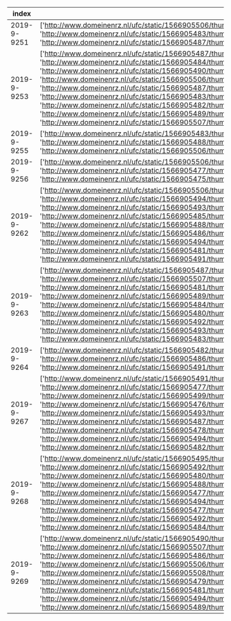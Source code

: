 index|image_urls|brand|model|model_specification|color|age|body_type|convertible|number_of_doors|length|height|width|wheelbase|foreign_registration|registration_number|taxi
-----|-----|-----|-----|-----|-----|-----|-----|-----|-----|-----|-----|-----|-----|-----|-----|-----
2019-9-9251|['http://www.domeinenrz.nl/ufc/static/1566905506/thumb/domeinenrz_sites/e663925ea3fdb534bd38d8495ff1b83e/1024/768/image.jpg', 'http://www.domeinenrz.nl/ufc/static/1566905483/thumb/domeinenrz_sites/4f3888d80337bf4bbd5010ef831043a9/1024/768/image.jpg', 'http://www.domeinenrz.nl/ufc/static/1566905487/thumb/domeinenrz_sites/7731ccc04f7f232eb7d33bb307111587/1024/768/image.jpg']|AUDI|a3|sportback tdi 103 kw|ZWART|5233.0|hatchback|False|4|4381.0|1423.0|1765.0|2577.0||56-RK-LB|False
2019-9-9253|['http://www.domeinenrz.nl/ufc/static/1566905487/thumb/domeinenrz_sites/7b8d0bd497a78bf04fda85d292384c7a/1024/768/image.jpg', 'http://www.domeinenrz.nl/ufc/static/1566905484/thumb/domeinenrz_sites/59831942127ad2a6b2142df2af74ae97/1024/768/image.jpg', 'http://www.domeinenrz.nl/ufc/static/1566905490/thumb/domeinenrz_sites/a6170dedefa20e6ab4897ecdf1e48bf6/1024/768/image.jpg', 'http://www.domeinenrz.nl/ufc/static/1566905506/thumb/domeinenrz_sites/e7d6b5a1c66453f235a5257b5053e493/1024/768/image.jpg', 'http://www.domeinenrz.nl/ufc/static/1566905487/thumb/domeinenrz_sites/8018d9d8232ff24db30415da5342c1ec/1024/768/image.jpg', 'http://www.domeinenrz.nl/ufc/static/1566905483/thumb/domeinenrz_sites/533192abbda172c49635a04673f6433e/1024/768/image.jpg', 'http://www.domeinenrz.nl/ufc/static/1566905482/thumb/domeinenrz_sites/4d26eae48f5f9d01a2fa1cd308999b00/1024/768/image.jpg', 'http://www.domeinenrz.nl/ufc/static/1566905489/thumb/domeinenrz_sites/9706ef79130defb782aab8b6e41a4140/1024/768/image.jpg', 'http://www.domeinenrz.nl/ufc/static/1566905507/thumb/domeinenrz_sites/f098fd47ef741357891f21f1d55af4a2/1024/768/image.jpg']|OPEL|meriva-a|z1.6xe|BLAUW|5420.0|mpv|False|4|4042.0|1624.0|1694.0|2630.0||27-PS-BF|False
2019-9-9255|['http://www.domeinenrz.nl/ufc/static/1566905483/thumb/domeinenrz_sites/55cef9fc615d1dca056f85538f6c2ab5/1024/768/image.jpg', 'http://www.domeinenrz.nl/ufc/static/1566905488/thumb/domeinenrz_sites/88f9219cf22d27596fba4b9b73505d8b/1024/768/image.jpg', 'http://www.domeinenrz.nl/ufc/static/1566905506/thumb/domeinenrz_sites/dee4b7a309ebf847a9b9ea4d13a2ec3b/1024/768/image.jpg']|MERCEDES-BENZ|c 200 kompressor||GRIJS|6404.0|coupe|False|-1||||2700.0||NZ-463-H|False
2019-9-9256|['http://www.domeinenrz.nl/ufc/static/1566905506/thumb/domeinenrz_sites/e4aa74bba8de67ded180d848fffd4703/1024/768/image.jpg', 'http://www.domeinenrz.nl/ufc/static/1566905477/thumb/domeinenrz_sites/153f48d647501bd25a7f96e816ae1a49/1024/768/image.jpg', 'http://www.domeinenrz.nl/ufc/static/1566905475/thumb/domeinenrz_sites/05ba3b53b675be2e3f4cdbe7c3a3e5b7/1024/768/image.jpg']|TOYOTA|yaris verso|1.3 16v vv|BLAUW|6024.0|stationwagen|False|5|3955.0|1715.0|1690.0|2500.0||69-LN-FK|False
2019-9-9262|['http://www.domeinenrz.nl/ufc/static/1566905506/thumb/domeinenrz_sites/e908306db653162fa7dad4dc1d8456b0/1024/768/image.jpg', 'http://www.domeinenrz.nl/ufc/static/1566905494/thumb/domeinenrz_sites/cc04d04308ecbe0d72b06a9c7b63232b/1024/768/image.jpg', 'http://www.domeinenrz.nl/ufc/static/1566905493/thumb/domeinenrz_sites/c05e613abfe70e13694fcd181a745aaf/1024/768/image.jpg', 'http://www.domeinenrz.nl/ufc/static/1566905485/thumb/domeinenrz_sites/65d22d0e189c8f7d23a2ca81a61848cd/1024/768/image.jpg', 'http://www.domeinenrz.nl/ufc/static/1566905488/thumb/domeinenrz_sites/901bdd252f37928a5e23d168efbfa2a6/1024/768/image.jpg', 'http://www.domeinenrz.nl/ufc/static/1566905486/thumb/domeinenrz_sites/740f2c131c39013da7ca66c7d44d9914/1024/768/image.jpg', 'http://www.domeinenrz.nl/ufc/static/1566905494/thumb/domeinenrz_sites/cae11f73827a49e83059afea8b7666b5/1024/768/image.jpg', 'http://www.domeinenrz.nl/ufc/static/1566905481/thumb/domeinenrz_sites/41f7c462094a3e73717713437be96f72/1024/768/image.jpg', 'http://www.domeinenrz.nl/ufc/static/1566905491/thumb/domeinenrz_sites/ad52f25a9febd2dfa6bdc929301ed470/1024/768/image.jpg']|DAIMLERCHRYSLER AG|c 30 cdi amg||GRIJS|5822.0|sedan|False|-1||||2730.0||NK-955-G|False
2019-9-9263|['http://www.domeinenrz.nl/ufc/static/1566905487/thumb/domeinenrz_sites/7c61d06c3e1196656ffef59185fc5318/1024/768/image.jpg', 'http://www.domeinenrz.nl/ufc/static/1566905507/thumb/domeinenrz_sites/ee33e3d55e3460d1c7bbd8f2c6582a9d/1024/768/image.jpg', 'http://www.domeinenrz.nl/ufc/static/1566905481/thumb/domeinenrz_sites/427bb607e2e168e770b6e91b528cf0e4/1024/768/image.jpg', 'http://www.domeinenrz.nl/ufc/static/1566905489/thumb/domeinenrz_sites/91ba696a9cfec9262c289a05f922d3de/1024/768/image.jpg', 'http://www.domeinenrz.nl/ufc/static/1566905484/thumb/domeinenrz_sites/5c256b9431ef5527c5a556726ca7b274/1024/768/image.jpg', 'http://www.domeinenrz.nl/ufc/static/1566905480/thumb/domeinenrz_sites/353c79a23590405f3c46f6cc7b8e429f/1024/768/image.jpg', 'http://www.domeinenrz.nl/ufc/static/1566905492/thumb/domeinenrz_sites/b77c977b8f6f67195b94ca5197309c04/1024/768/image.jpg', 'http://www.domeinenrz.nl/ufc/static/1566905493/thumb/domeinenrz_sites/be2595b766c192d1bbef29e4efcc7504/1024/768/image.jpg', 'http://www.domeinenrz.nl/ufc/static/1566905483/thumb/domeinenrz_sites/55dbdd6a9901b6eef6bd92cde7a967ee/1024/768/image.jpg']|BMW|1er reihe|118d|BRUIN|4916.0|hatchback|False|4|4227.0|1430.0|1751.0|2660.0||83-SL-SG|False
2019-9-9264|['http://www.domeinenrz.nl/ufc/static/1566905482/thumb/domeinenrz_sites/48a82835e983716bb1c3560f54b4fd81/1024/768/image.jpg', 'http://www.domeinenrz.nl/ufc/static/1566905486/thumb/domeinenrz_sites/6ee1fec39a17fcbd74938c1b673382be/1024/768/image.jpg', 'http://www.domeinenrz.nl/ufc/static/1566905491/thumb/domeinenrz_sites/ace5cc15da8acf8e475bc04a4196a15b/1024/768/image.jpg']|VOLKSWAGEN|polo||ZWART|3614.0|hatchback|False|4|4064.0|1500.0|1682.0|2456.0||7-KHT-65|False
2019-9-9267|['http://www.domeinenrz.nl/ufc/static/1566905491/thumb/domeinenrz_sites/aec2489d86f8ee6930d184c7f22eb87f/1024/768/image.jpg', 'http://www.domeinenrz.nl/ufc/static/1566905477/thumb/domeinenrz_sites/17790b47de9234fa4e7fec980be9810a/1024/768/image.jpg', 'http://www.domeinenrz.nl/ufc/static/1566905499/thumb/domeinenrz_sites/d7441e93bb8274a92773f4de84baf852/1024/768/image.jpg', 'http://www.domeinenrz.nl/ufc/static/1566905476/thumb/domeinenrz_sites/13446c1332ba531f36667750a61cdb6b/1024/768/image.jpg', 'http://www.domeinenrz.nl/ufc/static/1566905493/thumb/domeinenrz_sites/c105b720322ad4196d4c0ef1a57764c8/1024/768/image.jpg', 'http://www.domeinenrz.nl/ufc/static/1566905487/thumb/domeinenrz_sites/772ae70a75f0044eb7e0135a46225b00/1024/768/image.jpg', 'http://www.domeinenrz.nl/ufc/static/1566905478/thumb/domeinenrz_sites/28cdcce72fb3187fd800ffdedaff1181/1024/768/image.jpg', 'http://www.domeinenrz.nl/ufc/static/1566905494/thumb/domeinenrz_sites/c99193a1797d7f50cab55de0287bd8ac/1024/768/image.jpg', 'http://www.domeinenrz.nl/ufc/static/1566905482/thumb/domeinenrz_sites/4bb896049c5a8131da58cdce87c9d089/1024/768/image.jpg']|VOLKSWAGEN|golf plus||BLAUW|4717.0|mpv|False|4|4302.0|1592.0|1759.0|2574.0||99-TJ-NZ|False
2019-9-9268|['http://www.domeinenrz.nl/ufc/static/1566905495/thumb/domeinenrz_sites/d33c766dd068661005b4e57bc44f239e/1024/768/image.jpg', 'http://www.domeinenrz.nl/ufc/static/1566905492/thumb/domeinenrz_sites/b7f45c4971e4837b786ddc8ac913e73e/1024/768/image.jpg', 'http://www.domeinenrz.nl/ufc/static/1566905480/thumb/domeinenrz_sites/3afe6fecd7b77cf55746448f4710bbd0/1024/768/image.jpg', 'http://www.domeinenrz.nl/ufc/static/1566905488/thumb/domeinenrz_sites/8309ad6ad8fd01617fde6cc71e37f687/1024/768/image.jpg', 'http://www.domeinenrz.nl/ufc/static/1566905477/thumb/domeinenrz_sites/17cf3c53cc6d8497b88b07e33a7d873f/1024/768/image.jpg', 'http://www.domeinenrz.nl/ufc/static/1566905494/thumb/domeinenrz_sites/cd3117c7ce97110cd1017c855cfca6b8/1024/768/image.jpg', 'http://www.domeinenrz.nl/ufc/static/1566905477/thumb/domeinenrz_sites/18139fd9831e1b589a3e3fb6673b4170/1024/768/image.jpg', 'http://www.domeinenrz.nl/ufc/static/1566905492/thumb/domeinenrz_sites/b665745450c91f96f3b3bd6e27e8e008/1024/768/image.jpg', 'http://www.domeinenrz.nl/ufc/static/1566905484/thumb/domeinenrz_sites/580622ba5c786304b6de86a251d2892a/1024/768/image.jpg']|MERCEDES-BENZ|e 220 cdi||GRIJS|2265.0|sedan|False|4|4985.0|1490.0|1873.0|2874.0||JX-818-H|True
2019-9-9269|['http://www.domeinenrz.nl/ufc/static/1566905490/thumb/domeinenrz_sites/9efbf943400f463640ed08366290ce00/1024/768/image.jpg', 'http://www.domeinenrz.nl/ufc/static/1566905507/thumb/domeinenrz_sites/ead4e384a688f4e27c0834aaa2e8d213/1024/768/image.jpg', 'http://www.domeinenrz.nl/ufc/static/1566905486/thumb/domeinenrz_sites/7122cde7e2bc37c44a9dba2aeda557dd/1024/768/image.jpg', 'http://www.domeinenrz.nl/ufc/static/1566905506/thumb/domeinenrz_sites/df4fd7237211da4ff5cf5518a0b01fe4/1024/768/image.jpg', 'http://www.domeinenrz.nl/ufc/static/1566905508/thumb/domeinenrz_sites/faa5cfb570f60648ae95ba16f09a0204/1024/768/image.jpg', 'http://www.domeinenrz.nl/ufc/static/1566905479/thumb/domeinenrz_sites/2edc698973b5e6af1285644fe2e3dc40/1024/768/image.jpg', 'http://www.domeinenrz.nl/ufc/static/1566905481/thumb/domeinenrz_sites/43e764b8ba514996eb1edcb516e37d80/1024/768/image.jpg', 'http://www.domeinenrz.nl/ufc/static/1566905494/thumb/domeinenrz_sites/d0f9781767d658314059c28b8df537c1/1024/768/image.jpg', 'http://www.domeinenrz.nl/ufc/static/1566905489/thumb/domeinenrz_sites/928feb50f2dcf52a5ac3ba4e9168c254/1024/768/image.jpg']|RENAULT|megane|cabriolet 1.6 16v|BLAUW|5448.0|cabriolet|False|2|4355.0|1404.0|1777.0|2522.0||11-PP-FT|False
